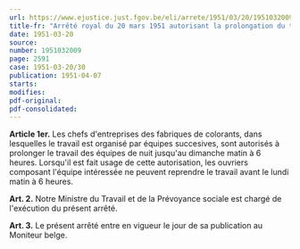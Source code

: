 ```yaml
---
url: https://www.ejustice.just.fgov.be/eli/arrete/1951/03/20/1951032009/justel
title-fr: "Arrêté royal du 20 mars 1951 autorisant la prolongation du travail des équipes de nuit jusqu'au dimanche matin 6 heures dans les fabriques de colorants."
date: 1951-03-20
source:
number: 1951032009
page: 2591
case: 1951-03-20/30
publication: 1951-04-07
starts:
modifies:
pdf-original:
pdf-consolidated:
---
```


**Article 1er.** Les chefs d'entreprises des fabriques de colorants, dans lesquelles le travail est organisé par équipes succesives, sont autorisés à prolonger le travail des équipes de nuit jusqu'au dimanche matin à 6 heures. Lorsqu'il est fait usage de cette autorisation, les ouvriers composant l'équipe intéressée ne peuvent reprendre le travail avant le lundi matin à 6 heures.

**Art. 2.** Notre Ministre du Travail et de la Prévoyance sociale est chargé de l'exécution du présent arrêté.

**Art. 3.** Le présent arrêté entre en vigueur le jour de sa publication au Moniteur belge.

